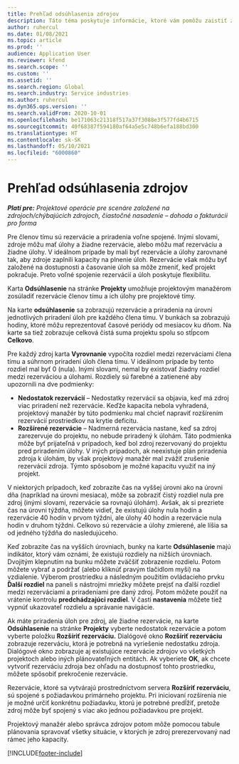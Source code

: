 ```yaml
---
title: Prehľad odsúhlasenia zdrojov
description: Táto téma poskytuje informácie, ktoré vám pomôžu zaistiť zosúladenie rezervácií a priradení zdrojov k projektom.
author: ruhercul
ms.date: 01/08/2021
ms.topic: article
ms.prod: ''
audience: Application User
ms.reviewer: kfend
ms.search.scope: ''
ms.custom: ''
ms.assetid: ''
ms.search.region: Global
ms.search.industry: Service industries
ms.author: ruhercul
ms.dyn365.ops.version: ''
ms.search.validFrom: 2020-10-01
ms.openlocfilehash: be171063c21318f517a37f3088e3f577fd4b6715
ms.sourcegitcommit: 40f68387f594180af64a5e5c748b6efa188bd300
ms.translationtype: HT
ms.contentlocale: sk-SK
ms.lasthandoff: 05/10/2021
ms.locfileid: "6000860"
---
```

# <a name="resource-reconciliation-overview"></a>Prehľad odsúhlasenia zdrojov

_**Platí pre:** Projektové operácie pre scenáre založené na zdrojoch/chýbajúcich zdrojoch, čiastočné nasadenie – dohoda o fakturácii pro forma_

Pre členov tímu sú rezervácie a priradenia voľne spojené. Inými slovami, zdroje môžu mať úlohy a žiadne rezervácie, alebo môžu mať rezerváciu a žiadne úlohy. V ideálnom prípade by mali byť rezervácie a úlohy zarovnané tak, aby zdroje zaplnili kapacity na plnenie úloh. Rezervácie však môžu byť založené na dostupnosti a časovanie úloh sa môže zmeniť, keď projekt pokračuje. Preto voľné spojenie rezervácií a úloh poskytuje flexibilitu.

Karta **Odsúhlasenie** na stránke **Projekty** umožňuje projektovým manažérom zosúladiť rezervácie členov tímu a ich úlohy pre projektové tímy.

Na karte **odsúhlasenie** sa zobrazujú rezervácie a priradenia na úrovni jednotlivých priradení úloh pre každého člena tímu. V bunkách sa zobrazujú hodiny, ktoré môžu reprezentovať časové periódy od mesiacov ku dňom. Na karte sa tiež zobrazuje celková čistá suma projektu spolu so stĺpcom **Celkovo**.

Pre každý zdroj karta **Vyrovnanie** vypočíta rozdiel medzi rezerváciami člena tímu a súhrnom priradení úloh člena tímu. V ideálnom prípade by tento rozdiel mal byť 0 (nula). Inými slovami, nemal by existovať žiadny rozdiel medzi rezerváciou a úlohami. Rozdiely sú farebné a zatienené aby upozornili na dve podmienky:

- **Nedostatok rezervácií** – Nedostatky rezervácií sa objavia, keď má zdroj viac priradení než rezervácie. Keďže kapacita nebola vyhradená, projektový manažér by túto podmienku mal chcieť napraviť rozšírením rezervácií prostriedkov na krytie deficitu.
- **Rozšírené rezervácie** – Nadmerná rezervácia nastane, keď sa zdroj zarezervuje do projektu, no nebude priradený k úlohám. Táto podmienka môže byť prijateľná v prípadoch, keď bol zdroj rezervovaný do projektu pred priradením úlohy. V iných prípadoch, ak neexistuje plán priradenia zdroja k úlohám, by však projektový manažér mal zvážiť zrušenie rezervácií zdroja. Týmto spôsobom je možné kapacitu využiť na iný projekt.

V niektorých prípadoch, keď zobrazíte čas na vyššej úrovni ako na úrovni dňa (napríklad na úrovni mesiaca), môže sa zobraziť čistý rozdiel nula pre zdroj (inými slovami, rezervácie sa rovnajú úlohám). Avšak, ak si prezriete čas na úrovni týždňa, môžete vidieť, že existujú úlohy nula hodín a rezervácie 40 hodín v prvom týždni, ale úlohy 40 hodín a rezervácie nula hodín v druhom týždni. Celkovo sú rezervácie a úlohy zmierené, ale líšia sa od jedného týždňa do nasledujúceho.

Keď zobrazíte čas na vyšších úrovniach, bunky na karte **Odsúhlasenie** majú indikátor, ktorý vám oznámi, že existujú rozdiely na nižších úrovniach. Dvojitým klepnutím na bunku môžete zväčšiť zobrazenie rozdielu. Potom môžete vybrať a podržať (alebo kliknúť pravým tlačidlom myši) na vzdialenie. Výberom prostriedku a následným použitím ovládacieho prvku **Ďalší rozdiel** na paneli s nástrojmi mriežky môžete prejsť na ďalší rozdiel medzi rezerváciami a priradeniami pre daný zdroj. Potom môžete použiť na vrátenie kontrolu **predchádzajúci rozdiel**. V časti **nastavenia** môžete tiež vypnúť ukazovateľ rozdielu a správanie navigácie.

Ak máte priradenia úloh pre zdroj, ale žiadne rezervácie, na karte **Odsúhlasenie** na stránke **Projekty** vyberte nedostatok rezervácie a potom vyberte položku **Rozšíriť rezerváciu.** Dialógové okno **Rozšíriť rezerváciu** zobrazuje rezerváciu, ktorá je potrebná na vyriešenie nedostatku zdroja. Dialógové okno zobrazuje aj existujúce rezervácie zdrojov vo všetkých projektoch alebo iných plánovateľných entitách. Ak vyberiete **OK**, ak chcete vytvoriť rezerváciu zdroja bez ohľadu na dostupnosť tohto prostriedku, môžete spôsobiť prekročenie rezervácie.

Rezervácie, ktoré sa vytvárajú prostredníctvom servera **Rozšíriť rezerváciu**, sú spojené s požiadavkou primárneho projektu. Pri iniciovaní rozšírenia nie je možné určiť konkrétnu požiadavku, ktorú je potrebné predĺžiť, pretože zdroj môže byť spojený s viac ako jednou požiadavkou pre projekt.

Projektový manažér alebo správca zdrojov potom môže pomocou tabule plánovania spravovať všetky situácie, v ktorých je zdroj prerezervovaný nad rámec jeho kapacity.


[!INCLUDE[footer-include](../includes/footer-banner.md)]